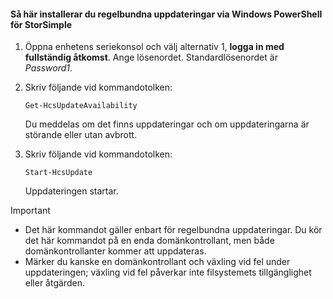 <!--author=SharS last changed: 11/18/16-->

#### <a name="to-install-regular-updates-via-windows-powershell-for-storsimple"></a>Så här installerar du regelbundna uppdateringar via Windows PowerShell för StorSimple
1. Öppna enhetens seriekonsol och välj alternativ 1, **logga in med fullständig åtkomst**. Ange lösenordet. Standardlösenordet är *Password1*. 
2. Skriv följande vid kommandotolken:
   
     `Get-HcsUpdateAvailability`
   
    Du meddelas om det finns uppdateringar och om uppdateringarna är störande eller utan avbrott.
3. Skriv följande vid kommandotolken:
   
     `Start-HcsUpdate`
   
    Uppdateringen startar.

> [!IMPORTANT]
> * Det här kommandot gäller enbart för regelbundna uppdateringar. Du kör det här kommandot på en enda domänkontrollant, men både domänkontrollanter kommer att uppdateras. 
> * Märker du kanske en domänkontrollant och växling vid fel under uppdateringen; växling vid fel påverkar inte filsystemets tillgänglighet eller åtgärden.
> 
> 

